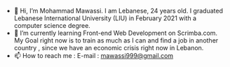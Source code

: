 - 👋 Hi, I’m Mohammad Mawassi. I am Lebanese, 24 years old. I graduated Lebanese International University (LIU) in February 2021 with a computer science degree.
- 🌱 I’m currently learning Front-end Web Development on Scrimba.com. My Goal right now is to train as much as I can and find a job in another country , since 
we have an economic crisis right now in Lebanon.
- 📫 How to reach me : E-mail : mawassi999@gmail.com
